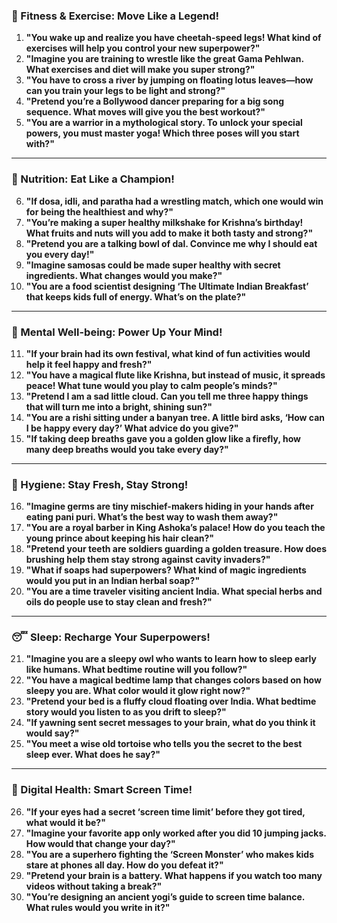 ### **🏃 Fitness & Exercise: Move Like a Legend!**  
1. **"You wake up and realize you have cheetah-speed legs! What kind of exercises will help you control your new superpower?"**  
2. **"Imagine you are training to wrestle like the great Gama Pehlwan. What exercises and diet will make you super strong?"**  
3. **"You have to cross a river by jumping on floating lotus leaves—how can you train your legs to be light and strong?"**  
4. **"Pretend you’re a Bollywood dancer preparing for a big song sequence. What moves will give you the best workout?"**  
5. **"You are a warrior in a mythological story. To unlock your special powers, you must master yoga! Which three poses will you start with?"**  

---

### **🥗 Nutrition: Eat Like a Champion!**  
6. **"If dosa, idli, and paratha had a wrestling match, which one would win for being the healthiest and why?"**  
7. **"You’re making a super healthy milkshake for Krishna’s birthday! What fruits and nuts will you add to make it both tasty and strong?"**  
8. **"Pretend you are a talking bowl of dal. Convince me why I should eat you every day!"**  
9. **"Imagine samosas could be made super healthy with secret ingredients. What changes would you make?"**  
10. **"You are a food scientist designing ‘The Ultimate Indian Breakfast’ that keeps kids full of energy. What’s on the plate?"**  

---

### **🧘 Mental Well-being: Power Up Your Mind!**  
11. **"If your brain had its own festival, what kind of fun activities would help it feel happy and fresh?"**  
12. **"You have a magical flute like Krishna, but instead of music, it spreads peace! What tune would you play to calm people’s minds?"**  
13. **"Pretend I am a sad little cloud. Can you tell me three happy things that will turn me into a bright, shining sun?"**  
14. **"You are a rishi sitting under a banyan tree. A little bird asks, ‘How can I be happy every day?’ What advice do you give?"**  
15. **"If taking deep breaths gave you a golden glow like a firefly, how many deep breaths would you take every day?"**  

---

### **🛁 Hygiene: Stay Fresh, Stay Strong!**  
16. **"Imagine germs are tiny mischief-makers hiding in your hands after eating pani puri. What’s the best way to wash them away?"**  
17. **"You are a royal barber in King Ashoka’s palace! How do you teach the young prince about keeping his hair clean?"**  
18. **"Pretend your teeth are soldiers guarding a golden treasure. How does brushing help them stay strong against cavity invaders?"**  
19. **"What if soaps had superpowers? What kind of magic ingredients would you put in an Indian herbal soap?"**  
20. **"You are a time traveler visiting ancient India. What special herbs and oils do people use to stay clean and fresh?"**  

---

### **😴 Sleep: Recharge Your Superpowers!**  
21. **"Imagine you are a sleepy owl who wants to learn how to sleep early like humans. What bedtime routine will you follow?"**  
22. **"You have a magical bedtime lamp that changes colors based on how sleepy you are. What color would it glow right now?"**  
23. **"Pretend your bed is a fluffy cloud floating over India. What bedtime story would you listen to as you drift to sleep?"**  
24. **"If yawning sent secret messages to your brain, what do you think it would say?"**  
25. **"You meet a wise old tortoise who tells you the secret to the best sleep ever. What does he say?"**  

---

### **📱 Digital Health: Smart Screen Time!**  
26. **"If your eyes had a secret ‘screen time limit’ before they got tired, what would it be?"**  
27. **"Imagine your favorite app only worked after you did 10 jumping jacks. How would that change your day?"**  
28. **"You are a superhero fighting the ‘Screen Monster’ who makes kids stare at phones all day. How do you defeat it?"**  
29. **"Pretend your brain is a battery. What happens if you watch too many videos without taking a break?"**  
30. **"You’re designing an ancient yogi’s guide to screen time balance. What rules would you write in it?"**
